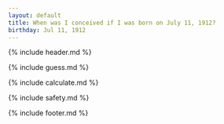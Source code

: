 ```yaml
---
layout: default
title: When was I conceived if I was born on July 11, 1912?
birthday: Jul 11, 1912
---
```


{% include header.md %}

{% include guess.md %}

{% include calculate.md %}

{% include safety.md %}

{% include footer.md %}



